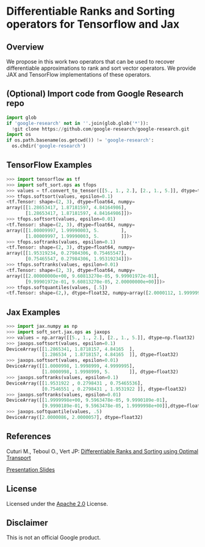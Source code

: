 # Differentiable Ranks and Sorting operators for Tensorflow and Jax

## Overview

We propose in this work two operators that can be used to recover differentiable approximations to rank and sort vector operators. We provide JAX and TensorFlow implementations of these operators.

(Optional) Import code from Google Research repo
-------------------

```python
import glob
if 'google-research' not in ''.join(glob.glob('*')):
  !git clone https://github.com/google-research/google-research.git
import os
if os.path.basename(os.getcwd()) != 'google-research':
  os.chdir('google-research')
```

TensorFlow Examples
-------------------
```python
>>> import tensorflow as tf  
>>> import soft_sort.ops as tfops 
>>> values = tf.convert_to_tensor([[5., 1., 2.], [2., 1., 5.]], dtype=tf.float64)
>>> tfops.softsort(values, epsilon=0.1)
<tf.Tensor: shape=(2, 3), dtype=float64, numpy=
array([[1.28653417, 1.87181597, 4.84164986],
       [1.28653417, 1.87181597, 4.84164986]])>
>>> tfops.softsort(values, epsilon=0.01)
<tf.Tensor: shape=(2, 3), dtype=float64, numpy=
array([[1.00009997, 1.99990003, 5.        ],
       [1.00009997, 1.99990003, 5.        ]])>
>>> tfops.softranks(values, epsilon=0.1)
<tf.Tensor: shape=(2, 3), dtype=float64, numpy=
array([[1.95319234, 0.27984306, 0.75465547],
       [0.75465547, 0.27984306, 1.95319234]])>
>>> tfops.softranks(values, epsilon=0.01)
<tf.Tensor: shape=(2, 3), dtype=float64, numpy=
array([[2.00000000e+00, 9.60813270e-05, 9.99901972e-01],
       [9.99901972e-01, 9.60813270e-05, 2.00000000e+00]])>
>>> tfops.softquantiles(values, [.5])
<tf.Tensor: shape=(2,), dtype=float32, numpy=array([2.0000112, 1.9999999], dtype=float32)>
```    
Jax Examples
-------------------

```python
>>> import jax.numpy as np
>>> import soft_sort.jax.ops as jaxops
>>> values = np.array([[5., 1., 2.], [2., 1., 5.]], dtype=np.float32)
>>> jaxops.softsort(values, epsilon=0.1)
DeviceArray([[1.2865341, 1.8718157, 4.84165  ],
             [1.286534 , 1.8718157, 4.84165  ]], dtype=float32)
>>> jaxops.softsort(values, epsilon=0.01)
DeviceArray([[1.0000998, 1.9998999, 4.9999995],
             [1.0000998, 1.9998999, 5.       ]], dtype=float32)
>>> jaxops.softranks(values, epsilon=0.1)
DeviceArray([[1.9531922 , 0.2798431 , 0.75465536],
             [0.7546551 , 0.2798431 , 1.9531922 ]], dtype=float32)
>>> jaxops.softranks(values, epsilon=0.01)
DeviceArray([[1.9999998e+00, 9.5963478e-05, 9.9990189e-01],
             [9.9990189e-01, 9.5963478e-05, 1.9999998e+00]],dtype=float32)
>>> jaxops.softquantile(values, .5)
DeviceArray([2.0000086, 2.0000057], dtype=float32)
```



## References

Cuturi M., Teboul O., Vert JP: [Differentiable Ranks and Sorting using Optimal Transport](https://arxiv.org/pdf/1905.11885.pdf)


[Presentation
Slides](https://drive.google.com/file/d/1J2bCRN-aN2JgTyO0zk-uviZpadRCB3Pl/view?usp=sharing)

## License

Licensed under the
[Apache 2.0](https://github.com/google-research/google-research/blob/master/LICENSE)
License.

## Disclaimer

This is not an official Google product.

